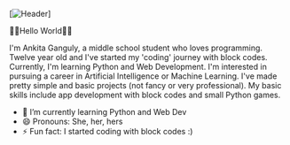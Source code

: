 [![Header](https://raw.githubusercontent.com/iamkita/<OWNER>/<OWNER>/readme_header.png "Header")]

👋🏻Hello World👋🏻

I'm Ankita Ganguly, a middle school student who loves programming. Twelve year old and I've started my 'coding' journey with block codes. Currently, I'm learning Python and Web Development. I'm interested in pursuing a career in Artificial Intelligence or Machine Learning. I've made pretty simple and basic projects (not fancy or very professional). My basic skills include app development with block codes and small Python games. 

- 🌱 I’m currently learning Python and Web Dev
- 😄 Pronouns: She, her, hers
- ⚡ Fun fact: I started coding with block codes :)
